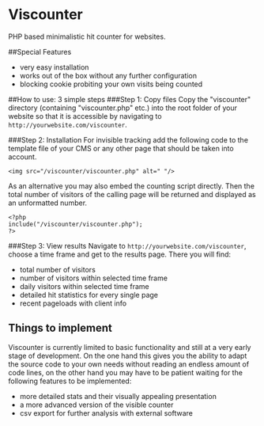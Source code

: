 # Viscounter
PHP based minimalistic hit counter for websites.


##Special Features
* very easy installation
* works out of the box without any further configuration
* blocking cookie probiting your own visits being counted




##How to use: 3 simple steps
###Step 1: Copy files
Copy the "viscounter" directory (containing "viscounter.php" etc.) into the root folder of your website so that it is accessible by navigating to `http://yourwebsite.com/viscounter`.

###Step 2: Installation
For invisible tracking add the following code to the template file of your CMS or any other page that should be taken into account.
```
<img src="/viscounter/viscounter.php" alt=" "/>
```

As an alternative you may also embed the counting script directly. Then the total number of visitors of the calling page will be returned and displayed as an unformatted number.
```
<?php
include("/viscounter/viscounter.php");
?>
```
###Step 3: View results
Navigate to `http://yourwebsite.com/viscounter`, choose a time frame and get to the results page.
There you will find:
* total number of visitors
* number of visitors within selected time frame
* daily visitors within selected time frame
* detailed hit statistics for every single page
* recent pageloads with client info




## Things to implement
Viscounter is currently limited to basic functionality and still at a very early stage of development. On the one hand this gives you the ability to adapt the source code to your own needs without reading an endless amount of code lines, on the other hand you may have to be patient waiting for the following features to be implemented:
* more detailed stats and their visually appealing presentation
* a more advanced version of the visible counter
* csv export for further analysis with external software



